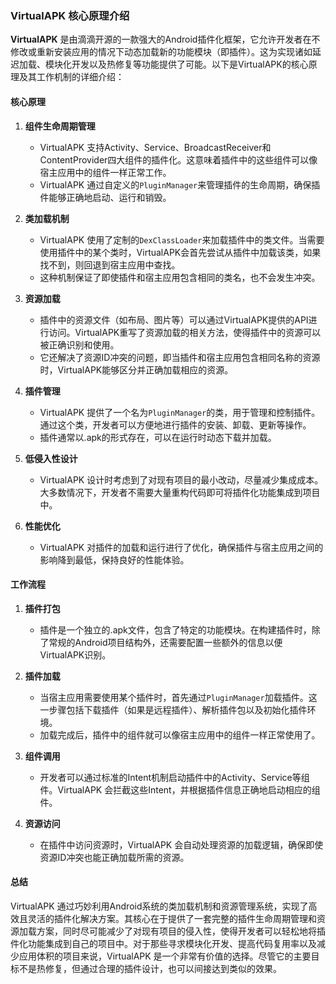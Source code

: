 ### VirtualAPK 核心原理介绍

**VirtualAPK** 是由滴滴开源的一款强大的Android插件化框架，它允许开发者在不修改或重新安装应用的情况下动态加载新的功能模块（即插件）。这为实现诸如延迟加载、模块化开发以及热修复等功能提供了可能。以下是VirtualAPK的核心原理及其工作机制的详细介绍：

#### 核心原理

1. **组件生命周期管理**
   - VirtualAPK 支持Activity、Service、BroadcastReceiver和ContentProvider四大组件的插件化。这意味着插件中的这些组件可以像宿主应用中的组件一样正常工作。
   - VirtualAPK 通过自定义的`PluginManager`来管理插件的生命周期，确保插件能够正确地启动、运行和销毁。

2. **类加载机制**
   - VirtualAPK 使用了定制的`DexClassLoader`来加载插件中的类文件。当需要使用插件中的某个类时，VirtualAPK会首先尝试从插件中加载该类，如果找不到，则回退到宿主应用中查找。
   - 这种机制保证了即使插件和宿主应用包含相同的类名，也不会发生冲突。

3. **资源加载**
   - 插件中的资源文件（如布局、图片等）可以通过VirtualAPK提供的API进行访问。VirtualAPK重写了资源加载的相关方法，使得插件中的资源可以被正确识别和使用。
   - 它还解决了资源ID冲突的问题，即当插件和宿主应用包含相同名称的资源时，VirtualAPK能够区分并正确加载相应的资源。

4. **插件管理**
   - VirtualAPK 提供了一个名为`PluginManager`的类，用于管理和控制插件。通过这个类，开发者可以方便地进行插件的安装、卸载、更新等操作。
   - 插件通常以.apk的形式存在，可以在运行时动态下载并加载。

5. **低侵入性设计**
   - VirtualAPK 设计时考虑到了对现有项目的最小改动，尽量减少集成成本。大多数情况下，开发者不需要大量重构代码即可将插件化功能集成到项目中。

6. **性能优化**
   - VirtualAPK 对插件的加载和运行进行了优化，确保插件与宿主应用之间的影响降到最低，保持良好的性能体验。

#### 工作流程

1. **插件打包**
   - 插件是一个独立的.apk文件，包含了特定的功能模块。在构建插件时，除了常规的Android项目结构外，还需要配置一些额外的信息以便VirtualAPK识别。

2. **插件加载**
   - 当宿主应用需要使用某个插件时，首先通过`PluginManager`加载插件。这一步骤包括下载插件（如果是远程插件）、解析插件包以及初始化插件环境。
   - 加载完成后，插件中的组件就可以像宿主应用中的组件一样正常使用了。

3. **组件调用**
   - 开发者可以通过标准的Intent机制启动插件中的Activity、Service等组件。VirtualAPK 会拦截这些Intent，并根据插件信息正确地启动相应的组件。

4. **资源访问**
   - 在插件中访问资源时，VirtualAPK 会自动处理资源的加载逻辑，确保即使资源ID冲突也能正确加载所需的资源。

#### 总结

VirtualAPK 通过巧妙利用Android系统的类加载机制和资源管理系统，实现了高效且灵活的插件化解决方案。其核心在于提供了一套完整的插件生命周期管理和资源加载方案，同时尽可能减少了对现有项目的侵入性，使得开发者可以轻松地将插件化功能集成到自己的项目中。对于那些寻求模块化开发、提高代码复用率以及减少应用体积的项目来说，VirtualAPK 是一个非常有价值的选择。尽管它的主要目标不是热修复，但通过合理的插件设计，也可以间接达到类似的效果。